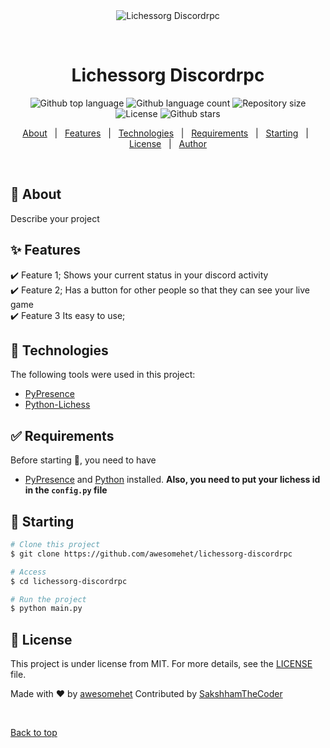 <div align="center" id="top"> 
  <img src="./.github/app.gif" alt="Lichessorg Discordrpc" />

  &#xa0;

  <!-- <a href="https://lichessorgdiscordrpc.netlify.app">Demo</a> -->
</div>

<h1 align="center">Lichessorg Discordrpc</h1>

<p align="center">
  <img alt="Github top language" src="https://img.shields.io/github/languages/top/{{YOUR_GITHUB_USERNAME}}/lichessorg-discordrpc?color=56BEB8">

  <img alt="Github language count" src="https://img.shields.io/github/languages/count/{{YOUR_GITHUB_USERNAME}}/lichessorg-discordrpc?color=56BEB8">

  <img alt="Repository size" src="https://img.shields.io/github/repo-size/{{YOUR_GITHUB_USERNAME}}/lichessorg-discordrpc?color=56BEB8">

  <img alt="License" src="https://img.shields.io/github/license/awesomehet/lichessorg-discordrpc?color=56BEB8">

  <img alt="Github stars" src="https://img.shields.io/github/stars/awesomehet/lichessorg-discordrpc?color=56BEB8" />
</p>

<!-- Status -->

<!-- <h4 align="center"> 
	🚧  Lichessorg Discordrpc 🚀 Under construction...  🚧
</h4> 

<hr> -->

<p align="center">
  <a href="#dart-about">About</a> &#xa0; | &#xa0; 
  <a href="#sparkles-features">Features</a> &#xa0; | &#xa0;
  <a href="#rocket-technologies">Technologies</a> &#xa0; | &#xa0;
  <a href="#white_check_mark-requirements">Requirements</a> &#xa0; | &#xa0;
  <a href="#checkered_flag-starting">Starting</a> &#xa0; | &#xa0;
  <a href="#memo-license">License</a> &#xa0; | &#xa0;
  <a href="https://github.com/awesomehet" target="_blank">Author</a>
</p>

<br>

## :dart: About ##

Describe your project

## :sparkles: Features ##

:heavy_check_mark: Feature 1; Shows your current status in your discord activity\
:heavy_check_mark: Feature 2; Has a button for other people so that they can see your live game\
:heavy_check_mark: Feature 3 Its easy to use;

## :rocket: Technologies ##

The following tools were used in this project:

- [PyPresence](https://pypi.org/project/pypresence/)
- [Python-Lichess](https://pypi.org/project/python-lichess)

## :white_check_mark: Requirements ##

Before starting :checkered_flag:, you need to have 
- [PyPresence](https://pypi.org/project/pypresence/) and [Python](https://python.org/)  installed. **Also, you need to put your lichess id in the `config.py` file**

## :checkered_flag: Starting ##

```bash
# Clone this project
$ git clone https://github.com/awesomehet/lichessorg-discordrpc

# Access
$ cd lichessorg-discordrpc

# Run the project
$ python main.py

```

## :memo: License ##

This project is under license from MIT. For more details, see the [LICENSE](LICENSE.md) file.


Made with :heart: by <a href="https://github.com/awesomehet" target="_blank">awesomehet</a>
Contributed by <a href="https://github.com/SakshhamTheCoder" target="_blank">SakshhamTheCoder</a>

&#xa0;

<a href="#top">Back to top</a>
